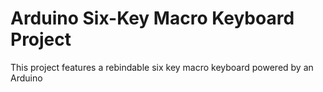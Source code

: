 # Arduino Six-Key Macro Keyboard Project

This project features a rebindable six key macro keyboard powered by an Arduino
